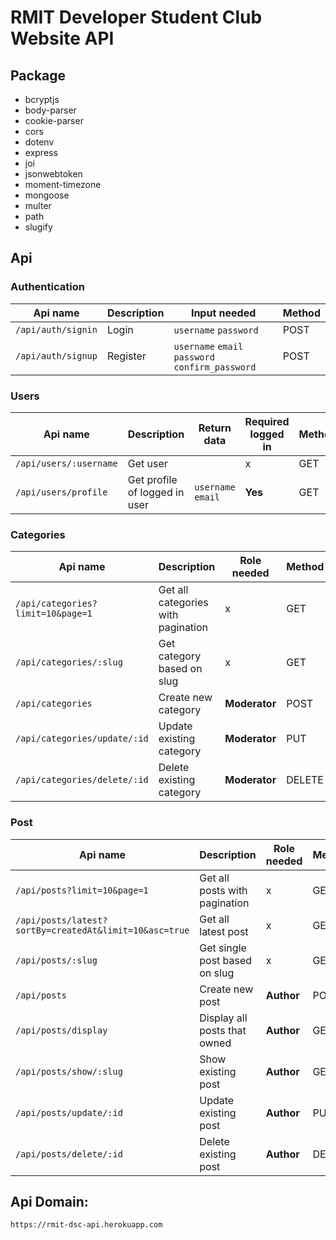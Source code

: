 # RMIT Developer Student Club Website API

## Package

- bcryptjs
- body-parser
- cookie-parser
- cors
- dotenv
- express
- joi
- jsonwebtoken
- moment-timezone
- mongoose
- multer
- path
- slugify

## Api

### Authentication

| Api name           | Description | Input needed                                     | Method |
| ------------------ | ----------- | ------------------------------------------------ | ------ |
| `/api/auth/signin` | Login       | `username` `password`                            | POST   |
| `/api/auth/signup` | Register    | `username` `email` `password` `confirm_password` | POST   |

### Users

| Api name               | Description                   | Return data        | Required logged in | Method |
| ---------------------- | ----------------------------- | ------------------ | ------------------ | ------ |
| `/api/users/:username` | Get user                      |                    | x                  | GET    |
| `/api/users/profile`   | Get profile of logged in user | `username` `email` | **Yes**            | GET    |

### Categories

| Api name                          | Description                        | Role needed   | Method |
| --------------------------------- | ---------------------------------- | ------------- | ------ |
| `/api/categories?limit=10&page=1` | Get all categories with pagination | x             | GET    |
| `/api/categories/:slug`           | Get category based on slug         | x             | GET    |
| `/api/categories`                 | Create new category                | **Moderator** | POST   |
| `/api/categories/update/:id`      | Update existing category           | **Moderator** | PUT    |
| `/api/categories/delete/:id`      | Delete existing category           | **Moderator** | DELETE |

### Post

| Api name                                               | Description                   | Role needed | Method |
| ------------------------------------------------------ | ----------------------------- | ----------- | ------ |
| `/api/posts?limit=10&page=1`                           | Get all posts with pagination | x           | GET    |
| `/api/posts/latest?sortBy=createdAt&limit=10&asc=true` | Get all latest post           | x           | GET    |
| `/api/posts/:slug`                                     | Get single post based on slug | x           | GET    |
| `/api/posts`                                           | Create new post               | **Author**  | POST   |
| `/api/posts/display`                                   | Display all posts that owned  | **Author**  | GET    |
| `/api/posts/show/:slug`                                | Show existing post            | **Author**  | GET    |
| `/api/posts/update/:id`                                | Update existing post          | **Author**  | PUT    |
| `/api/posts/delete/:id`                                | Delete existing post          | **Author**  | DELETE |

## Api Domain:

`https://rmit-dsc-api.herokuapp.com`
